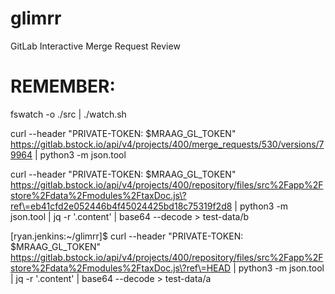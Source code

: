 # glimrr
GitLab Interactive Merge Request Review


# REMEMBER:
fswatch -o ./src | ./watch.sh

curl --header "PRIVATE-TOKEN: $MRAAG_GL_TOKEN" https://gitlab.bstock.io/api/v4/projects/400/merge_requests/530/versions/79964 | python3 -m json.tool

curl --header "PRIVATE-TOKEN: $MRAAG_GL_TOKEN" https://gitlab.bstock.io/api/v4/projects/400/repository/files/src%2Fapp%2Fstore%2Fdata%2Fmodules%2FtaxDoc.js\?ref\=eb41cfd2e052446b4f45024425bd18c75319f2d8 | python3 -m json.tool | jq -r '.content' | base64 --decode > test-data/b

[ryan.jenkins:~/glimrr]$ curl --header "PRIVATE-TOKEN: $MRAAG_GL_TOKEN" https://gitlab.bstock.io/api/v4/projects/400/repository/files/src%2Fapp%2Fstore%2Fdata%2Fmodules%2FtaxDoc.js\?ref\=HEAD | python3 -m json.tool | jq -r '.content' | base64 --decode > test-data/a
